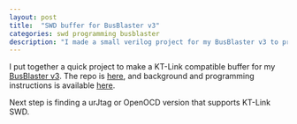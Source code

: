 ```yaml
---
layout: post
title:  "SWD buffer for BusBlaster v3"
categories: swd programming busblaster
description: "I made a small verilog project for my BusBlaster v3 to program a SWD compatible KT-Link buffer for it."
---
```


I put together a quick project to make a KT-Link compatible buffer for my [BusBlaster v3](http://dangerousprototypes.com/docs/Mathieu_:_Bus_Blaster_v3). The repo is [here](https://github.com/bharrisau/busblaster), and background and programming instructions is available [here](http://dangerousprototypes.com/docs/Bus_Blaster_buffer_logic).

Next step is finding a urJtag or OpenOCD version that supports KT-Link SWD.
